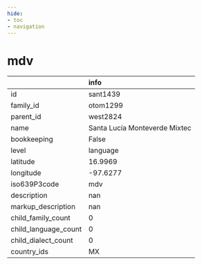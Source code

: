 ```yaml
---
hide:
- toc
- navigation
---
```

# mdv
|                      | info                          |
|:---------------------|:------------------------------|
| id                   | sant1439                      |
| family_id            | otom1299                      |
| parent_id            | west2824                      |
| name                 | Santa Lucía Monteverde Mixtec |
| bookkeeping          | False                         |
| level                | language                      |
| latitude             | 16.9969                       |
| longitude            | -97.6277                      |
| iso639P3code         | mdv                           |
| description          | nan                           |
| markup_description   | nan                           |
| child_family_count   | 0                             |
| child_language_count | 0                             |
| child_dialect_count  | 0                             |
| country_ids          | MX                            |